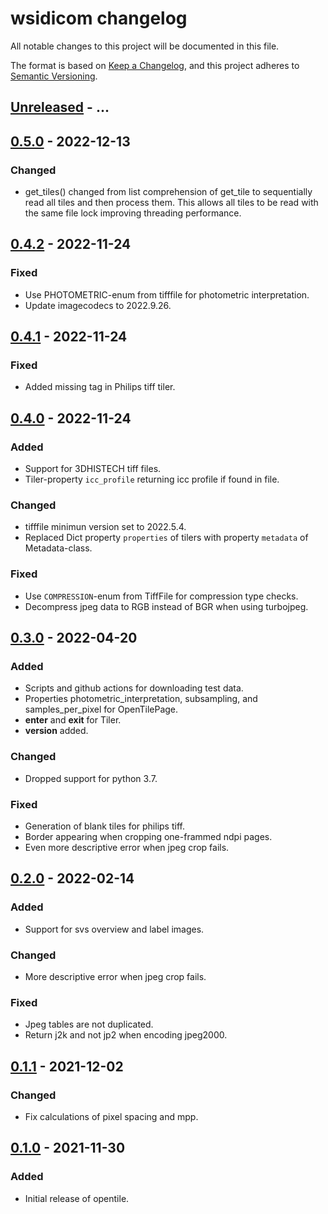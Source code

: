 # wsidicom changelog

All notable changes to this project will be documented in this file.

The format is based on [Keep a Changelog](https://keepachangelog.com/en/1.0.0/),
and this project adheres to [Semantic Versioning](https://semver.org/spec/v2.0.0.html).

## [Unreleased] - ...

## [0.5.0] - 2022-12-13
### Changed
- get_tiles() changed from list comprehension of get_tile to sequentially read all tiles and then process them. This allows all tiles to be read with the same file lock improving threading performance.

## [0.4.2] - 2022-11-24
### Fixed
- Use PHOTOMETRIC-enum from tifffile for photometric interpretation.
- Update imagecodecs to 2022.9.26.

## [0.4.1] - 2022-11-24
### Fixed
- Added missing tag in Philips tiff tiler.


## [0.4.0] - 2022-11-24
### Added
- Support for 3DHISTECH tiff files.
- Tiler-property `icc_profile` returning icc profile if found in file.

### Changed
- tifffile minimun version set to 2022.5.4.
- Replaced Dict property `properties` of tilers with property `metadata` of Metadata-class.

### Fixed
- Use `COMPRESSION`-enum from TiffFile for compression type checks.
- Decompress jpeg data to RGB instead of BGR when using turbojpeg.

## [0.3.0] - 2022-04-20
### Added
- Scripts and github actions for downloading test data.
- Properties photometric_interpretation, subsampling, and samples_per_pixel for OpenTilePage.
- __enter__ and __exit__ for Tiler.
- __version__ added.

### Changed
- Dropped support for python 3.7.

### Fixed
- Generation of blank tiles for philips tiff.
- Border appearing when cropping one-frammed ndpi pages.
- Even more descriptive error when jpeg crop fails.

## [0.2.0] - 2022-02-14
### Added
- Support for svs overview and label images.

### Changed
- More descriptive error when jpeg crop fails.

### Fixed
- Jpeg tables are not duplicated.
- Return j2k and not jp2 when encoding jpeg2000.

## [0.1.1] - 2021-12-02
### Changed
- Fix calculations of pixel spacing and mpp.

## [0.1.0] - 2021-11-30
### Added
- Initial release of opentile.

[Unreleased]: https://github.com/imi-bigpicture/opentile/compare/v0.5.0..HEAD
[0.5.0]: https://github.com/imi-bigpicture/opentile/compare/v0.4.2..v0.5.0
[0.4.2]: https://github.com/imi-bigpicture/opentile/compare/v0.4.1..v0.4.2
[0.4.1]: https://github.com/imi-bigpicture/opentile/compare/v0.4.0..v0.4.1
[0.4.0]: https://github.com/imi-bigpicture/opentile/compare/v0.3.0..v0.4.0
[0.3.0]: https://github.com/imi-bigpicture/opentile/compare/v0.2.0..v0.3.0
[0.2.0]: https://github.com/imi-bigpicture/opentile/compare/v0.1.1..v0.2.0
[0.1.1]: https://github.com/imi-bigpicture/opentile/compare/v0.1.0..v0.1.1
[0.1.0]: https://github.com/imi-bigpicture/opentile/tree/v0.1.0
